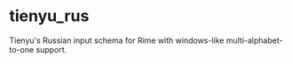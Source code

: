 # tienyu_rus
Tienyu's Russian input schema for Rime with windows-like multi-alphabet-to-one support.
